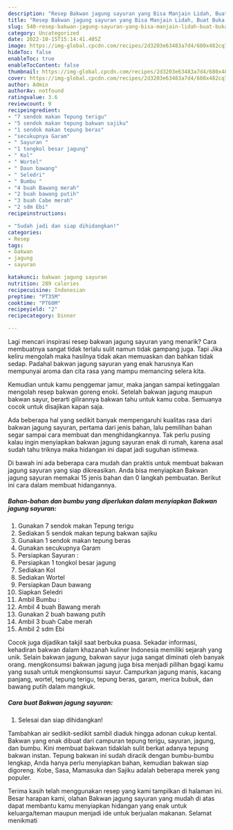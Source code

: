 ```yaml
---
description: "Resep Bakwan jagung sayuran yang Bisa Manjain Lidah, Buat Buka Puasa Enak"
title: "Resep Bakwan jagung sayuran yang Bisa Manjain Lidah, Buat Buka Puasa Enak"
slug: 540-resep-bakwan-jagung-sayuran-yang-bisa-manjain-lidah-buat-buka-puasa-enak
category: Uncategorized
date: 2022-10-15T15:14:41.405Z
image: https://img-global.cpcdn.com/recipes/2d3203e63483a7d4/680x482cq70/bakwan-jagung-sayuran-foto-resep-utama.jpg
hideToc: false
enableToc: true
enableTocContent: false
thumbnail: https://img-global.cpcdn.com/recipes/2d3203e63483a7d4/680x482cq70/bakwan-jagung-sayuran-foto-resep-utama.jpg
cover: https://img-global.cpcdn.com/recipes/2d3203e63483a7d4/680x482cq70/bakwan-jagung-sayuran-foto-resep-utama.jpg
author: Admin
authorAv: notfound
ratingvalue: 3.6
reviewcount: 9
recipeingredient:
- "7 sendok makan Tepung terigu"
- "5 sendok makan tepung bakwan sajiku"
- "1 sendok makan tepung beras"
- "secukupnya Garam"
- " Sayuran "
- "1 tongkol besar jagung"
- " Kol"
- " Wortel"
- " Daun bawang"
- " Seledri"
- " Bumbu "
- "4 buah Bawang merah"
- "2 buah bawang putih"
- "3 buah Cabe merah"
- "2 sdm Ebi"
recipeinstructions:

- "Sudah jadi dan siap dihidangkan!"
categories:
- Resep
tags:
- bakwan
- jagung
- sayuran

katakunci: bakwan jagung sayuran 
nutrition: 289 calories
recipecuisine: Indonesian
preptime: "PT35M"
cooktime: "PT60M"
recipeyield: "2"
recipecategory: Dinner

---
```



Lagi mencari inspirasi resep bakwan jagung sayuran yang menarik? Cara membuatnya sangat tidak terlalu sulit namun tidak gampang juga. Tapi Jika keliru mengolah maka hasilnya tidak akan memuaskan dan bahkan tidak sedap. Padahal bakwan jagung sayuran yang enak harusnya Kan mempunyai aroma dan cita rasa yang mampu memancing selera kita.


Kemudian untuk kamu penggemar jamur, maka jangan sampai ketinggalan mengolah resep bakwan goreng enoki. Setelah bakwan jagung maupun bakwan sayur, berarti gilirannya bakwan tahu untuk kamu coba. Semuanya cocok untuk disajikan kapan saja.

Ada beberapa hal yang sedikit banyak mempengaruhi kualitas rasa dari bakwan jagung sayuran, pertama dari jenis bahan, lalu pemilihan bahan segar sampai cara membuat dan menghidangkannya. Tak perlu pusing kalau ingin menyiapkan bakwan jagung sayuran enak di rumah, karena asal sudah tahu triknya maka hidangan ini dapat jadi suguhan istimewa.


Di bawah ini ada beberapa cara mudah dan praktis untuk membuat bakwan jagung sayuran yang siap dikreasikan. Anda bisa menyiapkan Bakwan jagung sayuran memakai 15 jenis bahan dan 0 langkah pembuatan. Berikut ini cara dalam membuat hidangannya.

<!--inarticleads1-->

##### Bahan-bahan dan bumbu yang diperlukan dalam menyiapkan Bakwan jagung sayuran:

1. Gunakan 7 sendok makan Tepung terigu
1. Sediakan 5 sendok makan tepung bakwan sajiku
1. Gunakan 1 sendok makan tepung beras
1. Gunakan secukupnya Garam
1. Persiapkan  Sayuran :
1. Persiapkan 1 tongkol besar jagung
1. Sediakan  Kol
1. Sediakan  Wortel
1. Persiapkan  Daun bawang
1. Siapkan  Seledri
1. Ambil  Bumbu :
1. Ambil 4 buah Bawang merah
1. Gunakan 2 buah bawang putih
1. Ambil 3 buah Cabe merah
1. Ambil 2 sdm Ebi


Cocok juga dijadikan takjil saat berbuka puasa. Sekadar informasi, kehadiran bakwan dalam khazanah kuliner Indonesia memiliki sejarah yang unik. Selain bakwan jagung, bakwan sayur juga sangat diminati oleh banyak orang. mengkonsumsi bakwan jagung juga bisa menjadi pilihan bgagi kamu yang susah untuk mengkonsumsi sayur. Campurkan jagung manis, kacang panjang, wortel, tepung terigu, tepung beras, garam, merica bubuk, dan bawang putih dalam mangkuk. 

<!--inarticleads2-->

##### Cara buat Bakwan jagung sayuran:


1. Selesai dan siap dihidangkan!

Tambahkan air sedikit-sedikit sambil diaduk hingga adonan cukup kental. Bakwan yang enak dibuat dari campuran tepung terigu, sayuran, jagung, dan bumbu. Kini membuat bakwan tidaklah sulit berkat adanya tepung bakwan instan. Tepung bakwan ini sudah diracik dengan bumbu-bumbu lengkap, Anda hanya perlu menyiapkan bahan, kemudian bakwan siap digoreng. Kobe, Sasa, Mamasuka dan Sajiku adalah beberapa merek yang populer. 

Terima kasih telah menggunakan resep yang kami tampilkan di halaman ini. Besar harapan kami, olahan Bakwan jagung sayuran yang mudah di atas dapat membantu kamu menyiapkan hidangan yang enak untuk keluarga/teman maupun menjadi ide untuk berjualan makanan. Selamat menikmati
